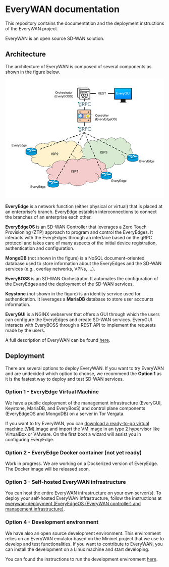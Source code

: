 # EveryWAN documentation

This repository contains the documentation and the deployment instructions of the EveryWAN project.

EveryWAN is an open source SD-WAN solution. 

## Architecture

The architecture of EveryWAN is composed of several components as shown in the figure below.

![](images/everywan-architecture.png)

**EveryEdge** is a network function (either physical or virtual) that is placed at an enterprise's branch. EveryEdge establish interconnections to connect the branches of an enterprise each other.

**EveryEdgeOS** is an SD-WAN Controller that leverages a Zero Touch Provisioning (ZTP) approach to program and control the EveryEdges. It interacts with the EveryEdges through an interface based on the gRPC protocol and takes care of many aspects of the initial device registration, authentication and configuration.

**MongoDB** (not shown in the figure) is a NoSQL document-oriented database used to store information about the EveryEdges and the SD-WAN services (e.g., overlay networks, VPNs, ...).

**EveryBOSS** is an SD-WAN Orchestrator. It automates the configuration of the EveryEdges and the deployment of the SD-WAN services.

**Keystone** (not shown in the figure) is an identity service used for authentication. It leverages a **MariaDB** database to store user accounts information.

**EveryGUI** is a NGINX webserver that offers a GUI through which the users can configure the EveryEdges and create SD-WAN services. EveryGUI interacts with EveryBOSS through a REST API to implement the requests made by the users.

A full description of EveryWAN can be found [here](http://netgroup.uniroma2.it/Stefano_Salsano/papers/21-everywan-iceccme.pdf).

## Deployment

There are several options to deploy EveryWAN. If you want to try EveryWAN and are undecided which option to choose, we recommend the **Option 1** as it is the fastest way to deploy and test SD-WAN services.

### Option 1 - EveryEdge Virtual Machine

We have a public deployment of the management infrastructure (EveryGUI, Keystone, MariaDB, and EveryBosS) and control plane components (EveryEdgeOS and MongoDB) on a server in Tor Vergata.

If you want to try EveryWAN, you can [download a ready-to-go virtual machine (VM) image](https://swift.cloud.garr.it/swift/v1/everywan/everyedge-vm.ova) and import the VM image in an type 2 hypervisor like VirtualBox or VMware. On the first boot a wizard will assist you in configuring EveryEdge.

### Option 2 - EveryEdge Docker container (not yet ready)

Work in progress. We are working on a Dockerized version of EveryEdge. The Docker image will be released soon.

### Option 3 - Self-hosted EveryWAN infrastructure

You can host the entire EveryWAN infrastructure on your own server(s). To deploy your self-hosted EveryWAN infrastructure, follow the instructions at [everywan-deployment (EveryEdgeOS (EveryWAN controller) and management infrastructure)](https://github.com/cscarpitta/everywan-deployment#everyedgeos-everywan-controller-and-management-infrastructure).

### Option 4 - Development environment

We have also an open source development environment. This environment relies on an EveryWAN emulator based on the Mininet project that we use to develop and test functionalities. If you want to contribute to EveryWAN, you can install the development on a Linux machine and start developing.

You can found the instructions to run the development environment [here](https://github.com/everywan-io/everywan-deployment/blob/master/development-environment/README.md).